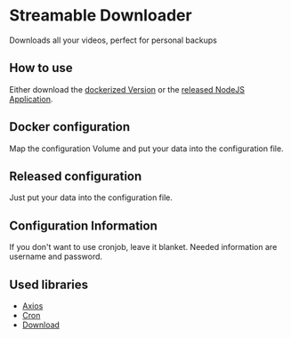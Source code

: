 # Streamable Downloader
Downloads all your videos, perfect for personal backups

## How to use
Either download the [dockerized Version]() or the [released NodeJS Application]().

## Docker configuration
Map the configuration Volume and put your data into the configuration file.

## Released configuration
Just put your data into the configuration file.

## Configuration Information
If you don't want to use cronjob, leave it blanket.
Needed information are username and password.

## Used libraries
* [Axios](https://github.com/axios/axios)
* [Cron](https://github.com/kelektiv/node-cron)
* [Download](https://github.com/kevva/download)
